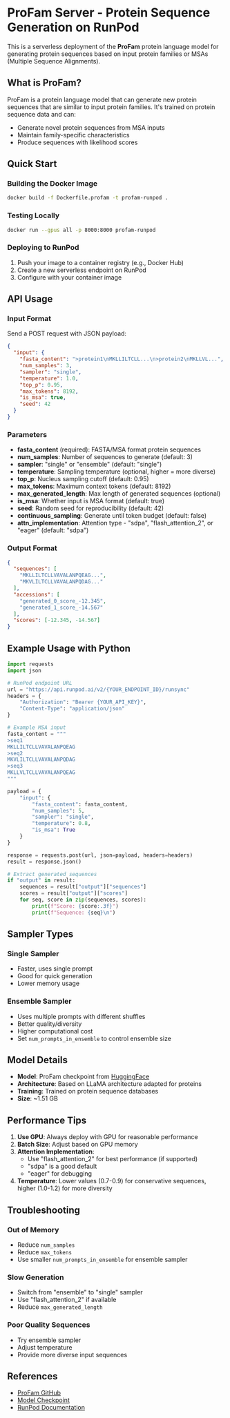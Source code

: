 # ProFam Server - Protein Sequence Generation on RunPod

This is a serverless deployment of the **ProFam** protein language model for generating protein sequences based on input protein families or MSAs (Multiple Sequence Alignments).

## What is ProFam?

ProFam is a protein language model that can generate new protein sequences that are similar to input protein families. It's trained on protein sequence data and can:
- Generate novel protein sequences from MSA inputs
- Maintain family-specific characteristics
- Produce sequences with likelihood scores

## Quick Start

### Building the Docker Image

```bash
docker build -f Dockerfile.profam -t profam-runpod .
```

### Testing Locally

```bash
docker run --gpus all -p 8000:8000 profam-runpod
```

### Deploying to RunPod

1. Push your image to a container registry (e.g., Docker Hub)
2. Create a new serverless endpoint on RunPod
3. Configure with your container image

## API Usage

### Input Format

Send a POST request with JSON payload:

```json
{
  "input": {
    "fasta_content": ">protein1\nMKLLILTCLL...\n>protein2\nMKLLVL...",
    "num_samples": 3,
    "sampler": "single",
    "temperature": 1.0,
    "top_p": 0.95,
    "max_tokens": 8192,
    "is_msa": true,
    "seed": 42
  }
}
```

### Parameters

- **fasta_content** (required): FASTA/MSA format protein sequences
- **num_samples**: Number of sequences to generate (default: 3)
- **sampler**: "single" or "ensemble" (default: "single")
- **temperature**: Sampling temperature (optional, higher = more diverse)
- **top_p**: Nucleus sampling cutoff (default: 0.95)
- **max_tokens**: Maximum context tokens (default: 8192)
- **max_generated_length**: Max length of generated sequences (optional)
- **is_msa**: Whether input is MSA format (default: true)
- **seed**: Random seed for reproducibility (default: 42)
- **continuous_sampling**: Generate until token budget (default: false)
- **attn_implementation**: Attention type - "sdpa", "flash_attention_2", or "eager" (default: "sdpa")

### Output Format

```json
{
  "sequences": [
    "MKLLILTCLLVAVALANPQEAG...",
    "MKVLILTCLLVAVALANPQDAG..."
  ],
  "accessions": [
    "generated_0_score_-12.345",
    "generated_1_score_-14.567"
  ],
  "scores": [-12.345, -14.567]
}
```

## Example Usage with Python

```python
import requests
import json

# RunPod endpoint URL
url = "https://api.runpod.ai/v2/{YOUR_ENDPOINT_ID}/runsync"
headers = {
    "Authorization": "Bearer {YOUR_API_KEY}",
    "Content-Type": "application/json"
}

# Example MSA input
fasta_content = """
>seq1
MKLLILTCLLVAVALANPQEAG
>seq2
MKVLILTCLLVAVALANPQDAG
>seq3
MKLLVLTCLLVAVALANPQEAG
"""

payload = {
    "input": {
        "fasta_content": fasta_content,
        "num_samples": 5,
        "sampler": "single",
        "temperature": 0.8,
        "is_msa": True
    }
}

response = requests.post(url, json=payload, headers=headers)
result = response.json()

# Extract generated sequences
if "output" in result:
    sequences = result["output"]["sequences"]
    scores = result["output"]["scores"]
    for seq, score in zip(sequences, scores):
        print(f"Score: {score:.3f}")
        print(f"Sequence: {seq}\n")
```

## Sampler Types

### Single Sampler
- Faster, uses single prompt
- Good for quick generation
- Lower memory usage

### Ensemble Sampler
- Uses multiple prompts with different shuffles
- Better quality/diversity
- Higher computational cost
- Set `num_prompts_in_ensemble` to control ensemble size

## Model Details

- **Model**: ProFam checkpoint from [HuggingFace](https://huggingface.co/judewells/pf/blob/main/checkpoints/last.ckpt)
- **Architecture**: Based on LLaMA architecture adapted for proteins
- **Training**: Trained on protein sequence databases
- **Size**: ~1.51 GB

## Performance Tips

1. **Use GPU**: Always deploy with GPU for reasonable performance
2. **Batch Size**: Adjust based on GPU memory
3. **Attention Implementation**: 
   - Use "flash_attention_2" for best performance (if supported)
   - "sdpa" is a good default
   - "eager" for debugging
4. **Temperature**: Lower values (0.7-0.9) for conservative sequences, higher (1.0-1.2) for more diversity

## Troubleshooting

### Out of Memory
- Reduce `num_samples`
- Reduce `max_tokens`
- Use smaller `num_prompts_in_ensemble` for ensemble sampler

### Slow Generation
- Switch from "ensemble" to "single" sampler
- Use "flash_attention_2" if available
- Reduce `max_generated_length`

### Poor Quality Sequences
- Try ensemble sampler
- Adjust temperature
- Provide more diverse input sequences

## References

- [ProFam GitHub](https://github.com/alex-hh/profam)
- [Model Checkpoint](https://huggingface.co/judewells/pf)
- [RunPod Documentation](https://docs.runpod.io/)
